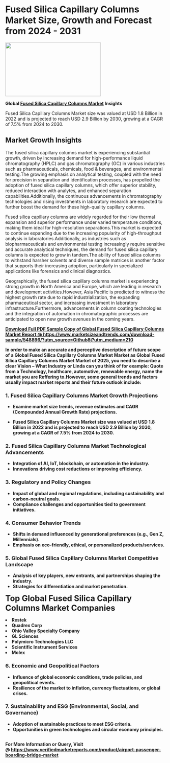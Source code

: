 <H1>Fused Silica Capillary Columns Market Size, Growth and Forecast from 2024 - 2031</H1><img class="aligncenter size-medium wp-image-584254" src="https://thirdeyenews.in/wp-content/uploads/2024/09/Global-Market-Research-300x168.jpeg" alt="" width="300" height="168" /><p><strong>Global&nbsp;<a href="https://www.marketsizeandtrends.com/download-sample/548896/?utm_source=Github8j?utm_medium=210">Fused Silica Capillary Columns Market</a> Insights</strong></p><p>Fused Silica Capillary Columns Market size was valued at USD 1.8 Billion in 2022 and is projected to reach USD 2.9 Billion by 2030, growing at a CAGR of 7.5% from 2024 to 2030.</p><p><h2>Market Growth Insights</h2> <p>The fused silica capillary columns market is experiencing substantial growth, driven by increasing demand for high-performance liquid chromatography (HPLC) and gas chromatography (GC) in various industries such as pharmaceuticals, chemicals, food & beverages, and environmental testing.The growing emphasis on analytical testing, coupled with the need for precision in separation and identification processes, has propelled the adoption of fused silica capillary columns, which offer superior stability, reduced interaction with analytes, and enhanced separation capabilities.Additionally, the continuous advancements in chromatography technologies and rising investments in laboratory research are expected to further boost the demand for these high-quality capillary columns.</p> <p><strong><a href="#"></a></strong></p> <p>Fused silica capillary columns are widely regarded for their low thermal expansion and superior performance under varied temperature conditions, making them ideal for high-resolution separations.This market is expected to continue expanding due to the increasing popularity of high-throughput analysis in laboratories.Additionally, as industries such as biopharmaceuticals and environmental testing increasingly require sensitive and accurate analytical techniques, the demand for fused silica capillary columns is expected to grow in tandem.The ability of fused silica columns to withstand harsher solvents and diverse sample matrices is another factor that supports their increasing adoption, particularly in specialized applications like forensics and clinical diagnostics.</p> <p>Geographically, the fused silica capillary columns market is experiencing strong growth in North America and Europe, which are leading in research and development activities.However, Asia Pacific is predicted to witness the highest growth rate due to rapid industrialization, the expanding pharmaceutical sector, and increasing investment in laboratory infrastructure.Furthermore, advancements in column coating technologies and the integration of automation in chromatographic processes are anticipated to open new growth avenues in the coming years.</p> <p><strong><a href="#"></p><p><span class=""><strong>Download Full PDF Sample Copy of Global Fused Silica Capillary Columns Market Report</strong> @ <a href="https://www.marketsizeandtrends.com/download-sample/548896/?utm_source=Github8j?utm_medium=210" target="_blank">https://www.marketsizeandtrends.com/download-sample/548896/?utm_source=Github8j?utm_medium=210</a></span></p><p>In order to make an accurate and perceptive description of future scope of a Global&nbsp;Fused Silica Capillary Columns Market Market as Global&nbsp;Fused Silica Capillary Columns Market Market of 2025, you need to describe a clear Vision &ndash; What Industry or Linda can you think of for example: Quote from a Technology, healthcare, automotive, renewable energy, name the market you are Reffering to.However, some general trends and factors usually impact market reports and their future outlook include:</p><h3>1.&nbsp;<strong>Fused Silica Capillary Columns Market Growth Projections</strong></h3><ul><li>Examine market size trends, revenue estimates and CAGR (Compounded Annual Growth Rate) projections.</li><li><p>Fused Silica Capillary Columns Market size was valued at USD 1.8 Billion in 2022 and is projected to reach USD 2.9 Billion by 2030, growing at a CAGR of 7.5% from 2024 to 2030.</p></li></ul><h3>2.&nbsp;<strong>Fused Silica Capillary Columns Market Technological Advancements</strong></h3><ul><li>Integration of AI, IoT, blockchain, or automation in the industry.</li><li>Innovations driving cost reductions or improving efficiency.</li></ul><h3>3.&nbsp;<strong>Regulatory and Policy Changes</strong></h3><ul><li>Impact of global and regional regulations, including sustainability and carbon-neutral goals.</li><li>Compliance challenges and opportunities tied to government initiatives.</li></ul><h3>4.&nbsp;<strong>Consumer Behavior Trends</strong></h3><ul><li>Shifts in demand influenced by generational preferences (e.g., Gen Z, Millennials).</li><li>Emphasis on eco-friendly, ethical, or personalized products/services.</li></ul><h3>5.&nbsp;<strong>Global Fused Silica Capillary Columns Market Competitive Landscape</strong></h3><ul><li>Analysis of key players, new entrants, and partnerships shaping the industry.</li><li>Strategies for differentiation and market penetration.</li></ul><p data-pm-slice="1 1 []"><span style="color: inherit; font-family: inherit; font-size: 25px;">Top Global Fused Silica Capillary Columns Market Companies</span></p><div class="" data-test-id=""><p><li>Restek</li><li> Quadrex Corp</li><li> Ohio Valley Specialty Company</li><li> GL Sciences</li><li> Polymicro Technologies LLC</li><li> Scientific Instrument Services</li><li> Molex</li></p></div><h3>6.&nbsp;<strong>Economic and Geopolitical Factors</strong></h3><ul><li>Influence of global economic conditions, trade policies, and geopolitical events.</li><li>Resilience of the market to inflation, currency fluctuations, or global crises.</li></ul><h3>7.&nbsp;<strong>Sustainability and ESG (Environmental, Social, and Governance)</strong></h3><ul><li>Adoption of sustainable practices to meet ESG criteria.</li><li>Opportunities in green technologies and circular economy principles.</li></ul><h2><strong style="font-size: 14px;">For More Information or Query, Visit @&nbsp;</strong><a style="background-color: #ffffff; font-size: 14px;" href="https://www.marketsizeandtrends.com/report/fused-silica-capillary-columns-market/" target="_blank">https://www.verifiedmarketreports.com/product/airport-passenger-boarding-bridge-market</a></h2>